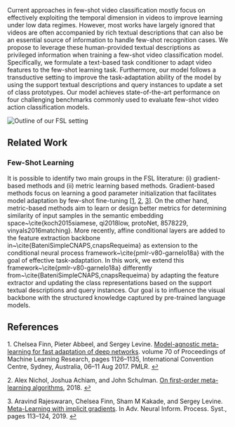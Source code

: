 
<!-- You can use the [editor on GitHub](https://github.com/ojedaf/tnt_site/edit/gh-pages/index.md) to maintain and preview the content for your website in Markdown files.

Whenever you commit to this repository, GitHub Pages will run [Jekyll](https://jekyllrb.com/) to rebuild the pages in your site, from the content in your Markdown files. -->

Current approaches in few-shot video classification mostly focus on effectively exploiting the temporal dimension in videos to improve learning under low data regimes. However, most works have largely ignored that videos are often accompanied by rich textual descriptions that can also be an essential source of information to handle few-shot recognition cases. We propose to leverage these human-provided textual descriptions as privileged information when training a few-shot video classification model. Specifically, we formulate a text-based task conditioner to adapt video features to the few-shot learning task. Furthermore, our model follows a transductive setting to improve the task-adaptation ability of the model by using the support textual descriptions and query instances to update a set of class prototypes. Our model achieves state-of-the-art performance on four challenging benchmarks commonly used to evaluate few-shot video action classification models.

![Outline of our FSL setting](/tnt_site/imgs/teaser_fig.png)

## Related Work

### Few-Shot Learning

It is possible to identify two main groups in the FSL literature: (i) gradient-based methods and (ii) metric learning based methods. Gradient-based methods focus on learning a good parameter initialization that facilitates model adaptation by few-shot fine-tuning [<a id="footnote-1-ref" href="#footnote-1" title="link to footnote">1</a>, <a id="footnote-2-ref" href="#footnote-2" title="link to footnote">2</a>, <a id="footnote-3-ref" href="#footnote-3" title="link to footnote">3</a>]. On the other hand, metric-based methods aim to learn or design better metrics for determining similarity of input samples in the semantic embedding space~\cite{koch2015siamese, qi2018low, protoNet, 8578229, vinyals2016matching}. More recently, affine conditional layers are added to the feature extraction backbone in~\cite{BateniSimpleCNAPS,cnapsRequeima} as extension to the conditional neural process framework~\cite{pmlr-v80-garnelo18a} with the goal of effective task-adaptation. In this work, we extend this framework~\cite{pmlr-v80-garnelo18a} differently from~\cite{BateniSimpleCNAPS,cnapsRequeima} by adapting the feature extractor and updating the class representations based on the support textual descriptions and query instances. Our goal is to influence the visual backbone with the structured knowledge captured by pre-trained language models.

## References

<p id="footnote-1">
   1. Chelsea Finn, Pieter Abbeel, and Sergey Levine. <a href="http://proceedings.mlr.press/v70/finn17a.html" title="link to footnote">Model-agnostic meta-learning for fast adaptation of deep networks</a>. volume 70 of Proceedings of Machine Learning Research, pages 1126–1135, International Convention Centre, Sydney, Australia, 06–11 Aug 2017. PMLR.
      <a href="#footnote-1-ref" title="return to text">&#8617;</a> 
</p>

<p id="footnote-2">
   2. Alex Nichol, Joshua Achiam, and John Schulman. <a href="https://arxiv.org/abs/1803.02999" title="link to footnote">On first-order meta-learning algorithms</a>, 2018.
      <a href="#footnote-2-ref" title="return to text">&#8617;</a> 
</p>

<p id="footnote-3">
   3. Aravind Rajeswaran, Chelsea Finn, Sham M Kakade, and Sergey Levine. <a href="https://proceedings.neurips.cc/paper/2019/file/072b030ba126b2f4b2374f342be9ed44-Paper.pdf" title="link to footnote">Meta-Learning with implicit gradients</a>. In Adv. Neural Inform. Process. Syst., pages 113–124, 2019.
      <a href="#footnote-3-ref" title="return to text">&#8617;</a> 
</p>

 

<!-- Markdown is a lightweight and easy-to-use syntax for styling your writing. It includes conventions for
 , .

```markdown
Syntax highlighted code block

# Header 1
## Header 2
### Header 3

- Bulleted
- List

1. Numbered
2. List

**Bold** and _Italic_ and `Code` text

[Link](url) and ![Image](src)
```

For more details see [Basic writing and formatting syntax](https://docs.github.com/en/github/writing-on-github/getting-started-with-writing-and-formatting-on-github/basic-writing-and-formatting-syntax).

## Jekyll Themes

Your Pages site will use the layout and styles from the Jekyll theme you have selected in your [repository settings](https://github.com/ojedaf/tnt_site/settings/pages). The name of this theme is saved in the Jekyll `_config.yml` configuration file.

## Support or Contact

Having trouble with Pages? Check out our [documentation](https://docs.github.com/categories/github-pages-basics/) or [contact support](https://support.github.com/contact) and we’ll help you sort it out.
 -->
